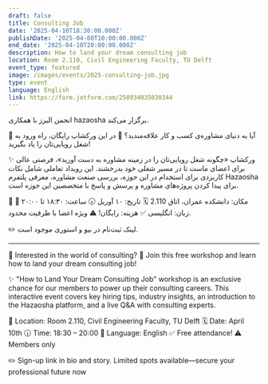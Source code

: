 ```yaml
---
draft: false
title: Consulting Job
date: '2025-04-10T18:30:00.000Z'
publishDate: '2025-04-08T10:00:00.000Z'
end_date: '2025-04-10T20:00:00.000Z'
description: How to land your dream consulting job
location: Room 2.110, Civil Engineering Faculty, TU Delft
event_type: featured
image: /images/events/2025-consulting-job.jpg
type: event
language: English
link: https://form.jotform.com/250934035030344
---
```

انجمن البرز با همکاری hazaosha برگزار می‌کند.

📌 آیا به دنیای مشاوره‌ی کسب و کار علاقه‌مندید؟
🔑 در این ورکشاپ رایگان، راه ورود به شغل رویایی‌تان را یاد بگیرید!

✨ ورکشاپ «چگونه شغل رویایی‌تان را در زمینه مشاوره به دست آورید»، فرصتی عالی برای اعضای ماست تا در مسیر شغلی خود بدرخشند. این رویداد تعاملی شامل نکات کاربردی برای استخدام در این حوزه، بررسی صنعت مشاوره، معرفی پلتفرم Hazaosha برای پیدا کردن پروژه‌های مشاوره و پرسش و پاسخ با متخصصین این حوزه است.

📍 مکان: دانشکده عمران، اتاق 2.110
🗓 تاریخ: ۱۰ آوریل
🕡 ساعت: ۱۸:۳۰ تا ۲۰:۰۰
🔸 زبان: انگلیسی
✅ هزینه: رایگان!
⚠️ ویژه اعضا با ظرفیت محدود.

✏️ لینک ثبت‌نام در بیو و استوری موجود است.
*****

📌 Interested in the world of consulting?
🔑 Join this free workshop and learn how to land your dream consulting job!

✨ "How to Land Your Dream Consulting Job" workshop is an exclusive chance for our members to power up their consulting careers. This interactive event covers key hiring tips, industry insights, an introduction to the Hazaosha platform, and a live Q&A with consulting experts.

📍 Location: Room 2.110, Civil Engineering Faculty, TU Delft
🗓 Date: April 10th
🕡 Time: 18:30 – 20:00
🔸 Language: English
✅ Free attendance!
⚠️ Members only

✏️ Sign-up link in bio and story.
Limited spots available—secure your professional future now

